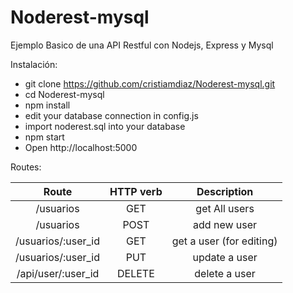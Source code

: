 # Noderest-mysql
Ejemplo Basico de una API Restful con Nodejs, Express y Mysql


Instalación:

- git clone https://github.com/cristiamdiaz/Noderest-mysql.git
- cd Noderest-mysql
- npm install
- edit your database connection in config.js 
- import noderest.sql into your database
- npm start
- Open http://localhost:5000

Routes:


|        Route       | HTTP verb |        Description       |
|:------------------:|:---------:|:------------------------:|
| /usuarios          | GET       | get All users            |
| /usuarios          | POST      | add new user             |
| /usuarios/:user_id | GET       | get a user (for editing) |
| /usuarios/:user_id | PUT       | update a user            |
| /api/user/:user_id | DELETE    | delete a user            |
